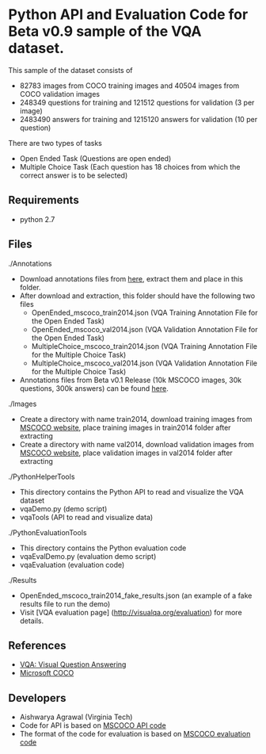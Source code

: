 Python API and Evaluation Code for Beta v0.9 sample of the VQA dataset.
===================

This sample of the dataset consists of
- 82783 images from COCO training images and 40504 images from COCO validation images
- 248349 questions for training and 121512 questions for validation (3 per image)
- 2483490 answers for training and 1215120 answers for validation (10 per question)

There are two types of tasks
- Open Ended Task (Questions are open ended)
- Multiple Choice Task (Each question has 18 choices from which the correct answer is to be selected)

## Requirements ##
- python 2.7

## Files ##
./Annotations
- Download annotations files from [here](https://vision.ece.vt.edu/vqa/data/July_Release/Annotations.zip), extract them and place in this folder.
- After download and extraction, this folder should have the following two files  
	- OpenEnded_mscoco_train2014.json (VQA Training Annotation File for the Open Ended Task)
	- OpenEnded_mscoco_val2014.json (VQA Validation Annotation File for the Open Ended Task)
	- MultipleChoice_mscoco_train2014.json (VQA Training Annotation File for the Multiple Choice Task)
	- MultipleChoice_mscoco_val2014.json (VQA Validation Annotation File for the Multiple Choice Task)
- Annotations files from Beta v0.1 Release (10k MSCOCO images, 30k questions, 300k answers) can be found [here](https://vision.ece.vt.edu/vqa/data/teaser_data/annotations.zip).

./Images
- Create a directory with name train2014, download training images from [MSCOCO website](http://mscoco.org/dataset/#download), place training images in train2014 folder after extracting
- Create a directory with name val2014, download validation images from [MSCOCO website](http://mscoco.org/dataset/#download), place validation images in val2014 folder after extracting

./PythonHelperTools
- This directory contains the Python API to read and visualize the VQA dataset
- vqaDemo.py (demo script)
- vqaTools (API to read and visualize data)

./PythonEvaluationTools
- This directory contains the Python evaluation code
- vqaEvalDemo.py (evaluation demo script)
- vqaEvaluation (evaluation code)

./Results
- OpenEnded_mscoco_train2014_fake_results.json (an example of a fake results file to run the demo)
- Visit [VQA evaluation page] (http://visualqa.org/evaluation) for more details.

## References ##
- [VQA: Visual Question Answering](http://visualqa.org/)
- [Microsoft COCO](http://mscoco.org/)

## Developers ##
- Aishwarya Agrawal (Virginia Tech)
- Code for API is based on [MSCOCO API code](https://github.com/pdollar/coco)
- The format of the code for evaluation is based on [MSCOCO evaluation code](https://github.com/tylin/coco-caption)
